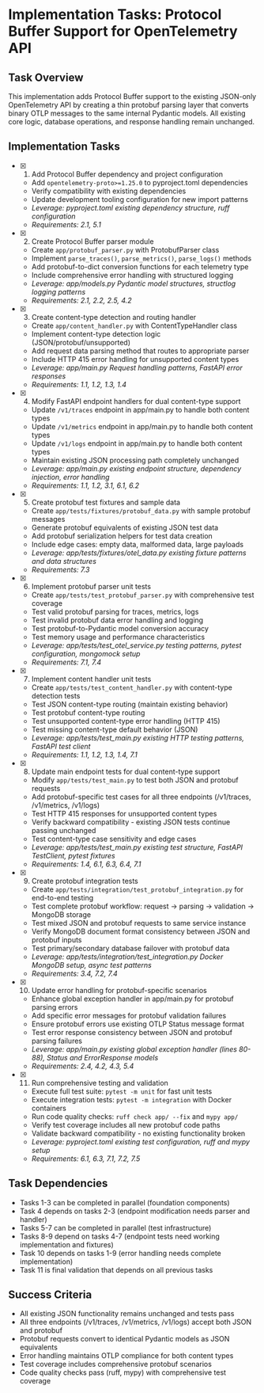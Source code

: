 # Implementation Tasks: Protocol Buffer Support for OpenTelemetry API

## Task Overview
This implementation adds Protocol Buffer support to the existing JSON-only OpenTelemetry API by creating a thin protobuf parsing layer that converts binary OTLP messages to the same internal Pydantic models. All existing core logic, database operations, and response handling remain unchanged.

## Implementation Tasks

- [x] 1. Add Protocol Buffer dependency and project configuration
  - Add `opentelemetry-proto>=1.25.0` to pyproject.toml dependencies
  - Verify compatibility with existing dependencies
  - Update development tooling configuration for new import patterns
  - _Leverage: pyproject.toml existing dependency structure, ruff configuration_
  - _Requirements: 2.1, 5.1_

- [x] 2. Create Protocol Buffer parser module
  - Create `app/protobuf_parser.py` with ProtobufParser class
  - Implement `parse_traces()`, `parse_metrics()`, `parse_logs()` methods
  - Add protobuf-to-dict conversion functions for each telemetry type
  - Include comprehensive error handling with structured logging
  - _Leverage: app/models.py Pydantic model structures, structlog logging patterns_
  - _Requirements: 2.1, 2.2, 2.5, 4.2_

- [x] 3. Create content-type detection and routing handler
  - Create `app/content_handler.py` with ContentTypeHandler class
  - Implement content-type detection logic (JSON/protobuf/unsupported)
  - Add request data parsing method that routes to appropriate parser
  - Include HTTP 415 error handling for unsupported content types
  - _Leverage: app/main.py Request handling patterns, FastAPI error responses_
  - _Requirements: 1.1, 1.2, 1.3, 1.4_

- [x] 4. Modify FastAPI endpoint handlers for dual content-type support
  - Update `/v1/traces` endpoint in app/main.py to handle both content types
  - Update `/v1/metrics` endpoint in app/main.py to handle both content types
  - Update `/v1/logs` endpoint in app/main.py to handle both content types
  - Maintain existing JSON processing path completely unchanged
  - _Leverage: app/main.py existing endpoint structure, dependency injection, error handling_
  - _Requirements: 1.1, 1.2, 3.1, 6.1, 6.2_

- [x] 5. Create protobuf test fixtures and sample data
  - Create `app/tests/fixtures/protobuf_data.py` with sample protobuf messages
  - Generate protobuf equivalents of existing JSON test data
  - Add protobuf serialization helpers for test data creation
  - Include edge cases: empty data, malformed data, large payloads
  - _Leverage: app/tests/fixtures/otel_data.py existing fixture patterns and data structures_
  - _Requirements: 7.3_

- [x] 6. Implement protobuf parser unit tests
  - Create `app/tests/test_protobuf_parser.py` with comprehensive test coverage
  - Test valid protobuf parsing for traces, metrics, logs
  - Test invalid protobuf data error handling and logging
  - Test protobuf-to-Pydantic model conversion accuracy
  - Test memory usage and performance characteristics
  - _Leverage: app/tests/test_otel_service.py testing patterns, pytest configuration, mongomock setup_
  - _Requirements: 7.1, 7.4_

- [x] 7. Implement content handler unit tests
  - Create `app/tests/test_content_handler.py` with content-type detection tests
  - Test JSON content-type routing (maintain existing behavior)
  - Test protobuf content-type routing
  - Test unsupported content-type error handling (HTTP 415)
  - Test missing content-type default behavior (JSON)
  - _Leverage: app/tests/test_main.py existing HTTP testing patterns, FastAPI test client_
  - _Requirements: 1.1, 1.2, 1.3, 1.4, 7.1_

- [x] 8. Update main endpoint tests for dual content-type support
  - Modify `app/tests/test_main.py` to test both JSON and protobuf requests
  - Add protobuf-specific test cases for all three endpoints (/v1/traces, /v1/metrics, /v1/logs)
  - Test HTTP 415 responses for unsupported content types
  - Verify backward compatibility - existing JSON tests continue passing unchanged
  - Test content-type case sensitivity and edge cases
  - _Leverage: app/tests/test_main.py existing test structure, FastAPI TestClient, pytest fixtures_
  - _Requirements: 1.4, 6.1, 6.3, 6.4, 7.1_

- [x] 9. Create protobuf integration tests
  - Create `app/tests/integration/test_protobuf_integration.py` for end-to-end testing
  - Test complete protobuf workflow: request → parsing → validation → MongoDB storage
  - Test mixed JSON and protobuf requests to same service instance
  - Verify MongoDB document format consistency between JSON and protobuf inputs
  - Test primary/secondary database failover with protobuf data
  - _Leverage: app/tests/integration/test_integration.py Docker MongoDB setup, async test patterns_
  - _Requirements: 3.4, 7.2, 7.4_

- [x] 10. Update error handling for protobuf-specific scenarios
  - Enhance global exception handler in app/main.py for protobuf parsing errors
  - Add specific error messages for protobuf validation failures
  - Ensure protobuf errors use existing OTLP Status message format
  - Test error response consistency between JSON and protobuf parsing failures
  - _Leverage: app/main.py existing global exception handler (lines 80-88), Status and ErrorResponse models_
  - _Requirements: 2.4, 4.2, 4.3, 5.4_

- [x] 11. Run comprehensive testing and validation
  - Execute full test suite: `pytest -m unit` for fast unit tests
  - Execute integration tests: `pytest -m integration` with Docker containers
  - Run code quality checks: `ruff check app/ --fix` and `mypy app/`
  - Verify test coverage includes all new protobuf code paths
  - Validate backward compatibility - no existing functionality broken
  - _Leverage: pyproject.toml existing test configuration, ruff and mypy setup_
  - _Requirements: 6.1, 6.3, 7.1, 7.2, 7.5_

## Task Dependencies
- Tasks 1-3 can be completed in parallel (foundation components)
- Task 4 depends on tasks 2-3 (endpoint modification needs parser and handler)
- Tasks 5-7 can be completed in parallel (test infrastructure)
- Tasks 8-9 depend on tasks 4-7 (endpoint tests need working implementation and fixtures)
- Task 10 depends on tasks 1-9 (error handling needs complete implementation)
- Task 11 is final validation that depends on all previous tasks

## Success Criteria
- All existing JSON functionality remains unchanged and tests pass
- All three endpoints (/v1/traces, /v1/metrics, /v1/logs) accept both JSON and protobuf
- Protobuf requests convert to identical Pydantic models as JSON equivalents
- Error handling maintains OTLP compliance for both content types
- Test coverage includes comprehensive protobuf scenarios
- Code quality checks pass (ruff, mypy) with comprehensive test coverage
